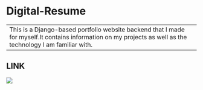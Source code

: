 # Digital-Resume

<table>
<tr>
<td>
This is a Django-based portfolio website backend that I made for myself.It contains information on my projects as well as the technology I am familiar with.
</td>
</tr>
</table>

## LINK
![](http://resume-neel.herokuapp.com/)


